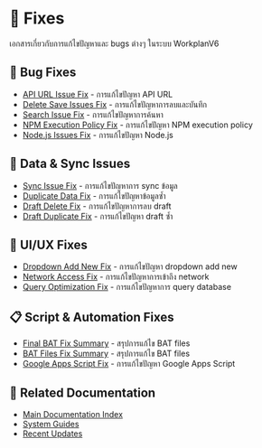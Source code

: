 # 🔧 Fixes

เอกสารเกี่ยวกับการแก้ไขปัญหาและ bugs ต่างๆ ในระบบ WorkplanV6

## 🐛 Bug Fixes
- [API URL Issue Fix](./FIX_API_URL_ISSUE.md) - การแก้ไขปัญหา API URL
- [Delete Save Issues Fix](./FIX_DELETE_SAVE_ISSUES.md) - การแก้ไขปัญหาการลบและบันทึก
- [Search Issue Fix](./FIX_SEARCH_ISSUE.md) - การแก้ไขปัญหาการค้นหา
- [NPM Execution Policy Fix](./FIX_NPM_EXECUTION_POLICY.md) - การแก้ไขปัญหา NPM execution policy
- [Node.js Issues Fix](./FIX_NODEJS_ISSUES.md) - การแก้ไขปัญหา Node.js

## 🔄 Data & Sync Issues
- [Sync Issue Fix](./SYNC_ISSUE_FIX.md) - การแก้ไขปัญหาการ sync ข้อมูล
- [Duplicate Data Fix](./DUPLICATE_DATA_FIX.md) - การแก้ไขปัญหาข้อมูลซ้ำ
- [Draft Delete Fix](./DRAFT_DELETE_FIX.md) - การแก้ไขปัญหาการลบ draft
- [Draft Duplicate Fix](./DRAFT_DUPLICATE_FIX.md) - การแก้ไขปัญหา draft ซ้ำ

## 🎯 UI/UX Fixes
- [Dropdown Add New Fix](./DROPDOWN_ADD_NEW_FIX.md) - การแก้ไขปัญหา dropdown add new
- [Network Access Fix](./NETWORK_ACCESS_FIX.md) - การแก้ไขปัญหาการเข้าถึง network
- [Query Optimization Fix](./QUERY_OPTIMIZATION_FIX.md) - การแก้ไขปัญหาการ query database

## 📋 Script & Automation Fixes
- [Final BAT Fix Summary](./FINAL_BAT_FIX_SUMMARY.md) - สรุปการแก้ไข BAT files
- [BAT Files Fix Summary](./BAT_FILES_FIX_SUMMARY.md) - สรุปการแก้ไข BAT files
- [Google Apps Script Fix](./Google_Apps_Script_Fix.md) - การแก้ไขปัญหา Google Apps Script

## 🔗 Related Documentation
- [Main Documentation Index](../README.md)
- [System Guides](../guides/)
- [Recent Updates](../updates/)
